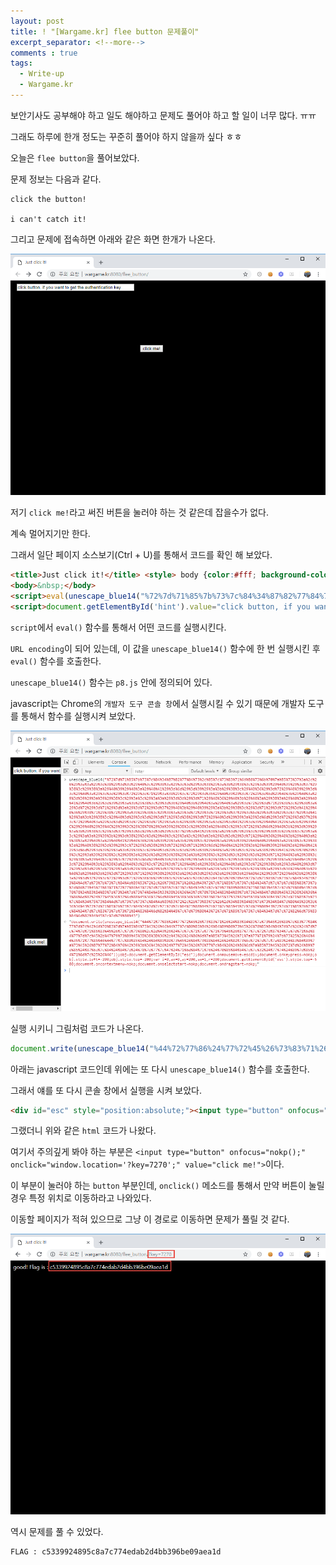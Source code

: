 ```yaml
---
layout: post
title: ! "[Wargame.kr] flee button 문제풀이"
excerpt_separator: <!--more-->
comments : true
tags:
  - Write-up
  - Wargame.kr
---
```


보안기사도 공부해야 하고 일도 해야하고 문제도 풀어야 하고 할 일이 너무 많다. ㅠㅠ  

그래도 하루에 한개 정도는 꾸준히 풀어야 하지 않을까 싶다 ㅎㅎ  

오늘은 `flee button`을 풀어보았다.  

<!--more-->

문제 정보는 다음과 같다.  

```
click the button!

i can't catch it!
```

그리고 문제에 접속하면 아래와 같은 화면 한개가 나온다.  

![](/images/wargame.kr/flee_button/flee_button_01.png)

저기 `click me!`라고 써진 버튼을 눌러야 하는 것 같은데 잡을수가 없다.  

계속 멀어지기만 한다.  

그래서 일단 페이지 소스보기(Ctrl + U)를 통해서 코드를 확인 해 보았다.  

```html
<title>Just click it!</title> <style> body {color:#fff; background-color:#000;}; </style> <script src="./p8.js"></script>
<body>&nbsp;</body>
<script>eval(unescape_blue14("%72%7d%71%85%7b%73%7c%84%34%87%82%77%84%73%2c%85%7c%73%83%71%6d%80%73%6b%70%7a%85%73%37%3a%2c%26%29%3a%3a%29%3d%38%29%3d%3d%29%40%3c%29%38%3a%29%3d%3d%29%3d%38%29%3a%3b%29%38%3c%29%3d%39%29%40%39%29%3d%37%29%38%3c%29%38%3a%29%40%39%29%40%3a%29%40%41%29%3d%6d%29%3d%39%29%3a%3b%29%38%3c%29%40%36%29%3d%72%29%40%39%29%3d%3d%29%40%3a%29%3d%3d%29%3d%72%29%3d%71%29%3a%38%29%3c%72%29%3d%36%29%40%39%29%3d%72%29%3d%6d%29%40%3b%29%40%3a%29%3d%39%29%3a%39%29%38%3c%29%3a%3c%29%3a%3a%29%3d%3d%29%3d%71%29%40%36%29%40%3b%29%40%3a%29%38%3a%29%40%3a%29%40%41%29%40%36%29%3d%39%29%3a%3b%29%38%3c%29%3d%36%29%40%3b%29%40%3a%29%40%3a%29%3d%72%29%3d%71%29%38%3c%29%38%3a%29%3d%72%29%3d%71%29%3d%3a%29%3d%72%29%3d%37%29%40%3b%29%40%39%29%3a%3b%29%38%3c%29%3d%71%29%3d%72%29%3d%41%29%40%36%29%38%71%29%38%72%29%3a%39%29%38%3c%29%38%3a%29%3d%72%29%3d%71%29%3d%37%29%3d%6d%29%3d%3d%29%3d%37%29%3d%41%29%3a%3b%29%38%3c%29%40%3d%29%3d%3d%29%3d%71%29%3d%38%29%3d%72%29%40%3d%29%39%3a%29%3d%6d%29%3d%72%29%3d%37%29%3c%72%29%40%3a%29%3d%3d%29%3d%72%29%3d%71%29%3a%3b%29%38%70%29%3a%3d%29%3d%41%29%3d%39%29%40%41%29%3a%3b%29%39%4C%29%39%40%29%39%4C%29%39%3C%29%38%70%29%3a%39%29%38%3c%29%38%3a%29%40%3c%29%3c%72%29%3d%6d%29%40%3b%29%3d%39%29%3a%3b%29%38%3c%29%3d%37%29%3d%6d%29%3d%3d%29%3d%37%29%3d%41%29%38%3a%29%3d%70%29%3d%39%29%38%3b%29%38%3c%29%3a%3c%29%3a%3a%29%39%3b%29%3d%38%29%3d%3d%29%40%3c%29%3a%3c%29%3a%3a%29%3d%3d%29%3d%71%29%40%36%29%40%3b%29%40%3a%29%38%3a%29%40%3a%29%40%41%29%40%36%29%3d%39%29%3a%3b%29%38%3c%29%40%3a%29%3d%39%29%40%40%29%40%3a%29%38%3c%29%38%3a%29%40%38%29%3d%39%29%3c%72%29%3d%38%29%3d%72%29%3d%71%29%3d%6d%29%40%41%29%38%3a%29%40%39%29%40%3a%29%40%41%29%3d%6d%29%3d%39%29%3a%3b%29%38%3c%29%40%3d%29%3d%3d%29%3d%38%29%40%3a%29%3d%3c%29%3a%38%29%39%41%29%39%70%29%39%3c%29%3a%39%29%38%3c%29%38%3a%29%3d%3d%29%3d%38%29%3a%3b%29%38%3c%29%3d%3c%29%3d%3d%29%3d%71%29%40%3a%29%38%3c%29%38%3a%29%40%3c%29%3c%72%29%3d%6d%29%40%3b%29%3d%39%29%3a%3b%29%38%3c%29%3d%38%29%3d%72%29%38%3a%29%40%41%29%3d%72%29%40%3b%29%38%3a%29%40%3d%29%3c%72%29%3d%71%29%40%3a%29%38%3a%29%40%3a%29%3d%72%29%38%3a%29%3d%40%29%3d%72%29%3d%3d%29%3d%71%29%3a%3d%29%38%3a%29%3d%37%29%3c%72%29%40%3a%29%3d%37%29%3d%3c%29%38%3a%29%3d%36%29%40%3b%29%40%3a%29%40%3a%29%3d%72%29%3d%71%29%39%38%29%38%3a%29%3d%3d%29%3d%3a%29%38%3a%29%40%41%29%3d%72%29%40%3b%29%38%3a%29%3d%37%29%3c%72%29%3d%71%29%38%3b%29%38%3c%29%3a%3c%26%2d%2d%43%7d%70%78%45%72%7d%71%85%7b%73%7c%84%34%75%73%84%4d%7a%73%7b%73%7c%84%4a%89%53%72%2c%26%73%83%71%26%2d%43%72%7d%71%85%7b%73%7c%84%34%7d%7c%7b%7d%85%83%73%7b%7d%86%73%45%73%83%71%72%77%86%43%72%7d%71%85%7b%73%7c%84%34%7d%7c%79%73%89%80%82%73%83%83%45%7c%7d%79%80%43%7d%70%78%34%83%84%89%7a%73%34%7a%73%74%84%45%33%38%36%36%43%7d%70%78%34%83%84%89%7a%73%34%84%7d%80%45%33%38%36%36%43%86%6d%82%24%77%45%36%32%6d%88%45%36%32%6d%89%45%38%36%36%32%83%87%45%37%32%82%45%38%36%36%43%72%7d%71%85%7b%73%7c%84%34%75%73%84%4d%7a%73%7b%73%7c%84%4a%89%53%72%2c%2b%73%83%71%2b%2d%34%83%84%89%7a%73%34%84%7d%80%45%33%3b%36%36%43%72%7d%71%85%7b%73%7c%84%34%7d%7c%71%7d%7c%84%73%88%84%7b%73%7c%85%45%7c%7d%79%80%43%72%7d%71%85%7b%73%7c%84%34%7d%7c%83%73%7a%73%71%84%83%84%6d%82%84%45%7c%7d%79%80%43%72%7d%71%85%7b%73%7c%84%34%7d%7c%72%82%6d%75%83%84%6d%82%84%45%7c%7d%79%80%43"));</script>
<script>document.getElementById('hint').value="click button, if you want to get the authentication key";</script>
```

`script`에서 `eval()` 함수를 통해서 어떤 코드를 실행시킨다.  

`URL encoding`이 되어 있는데, 이 값을 `unescape_blue14()` 함수에 한 번 실행시킨 후 `eval()` 함수를 호출한다.  

`unescape_blue14()` 함수는 `p8.js` 안에 정의되어 있다.  

javascript는 Chrome의 `개발자 도구 콘솔 창`에서 실행시킬 수 있기 때문에 개발자 도구를 통해서 함수를 실행시켜 보았다.  

![](/images/wargame.kr/flee_button/flee_button_02.png)

실행 시키니 그림처럼 코드가 나온다.  

```javascript
document.write(unescape_blue14("%44%72%77%86%24%77%72%45%26%73%83%71%26%24%83%84%89%7a%73%45%26%80%7d%83%77%84%77%7d%7c%42%6d%70%83%7d%7a%85%84%73%43%26%46%44%77%7c%80%85%84%24%84%89%80%73%45%26%70%85%84%84%7d%7c%26%24%7d%7c%74%7d%71%85%83%45%26%7c%7d%79%80%2c%2d%43%26%24%7d%7c%71%7a%77%71%79%45%26%87%77%7c%72%7d%87%34%7a%7d%71%6d%84%77%7d%7c%45%2b%47%79%73%89%45%3D%38%3D%36%2b%43%26%24%86%6d%7a%85%73%45%26%71%7a%77%71%79%24%7b%73%25%26%46%44%35%72%77%86%46%44%77%7c%80%85%84%24%84%89%80%73%45%26%84%73%88%84%26%24%82%73%6d%72%7d%7c%7a%89%24%83%84%89%7a%73%45%26%87%77%72%84%76%42%39%3b%36%43%26%24%77%72%45%26%76%77%7c%84%26%24%86%6d%7a%85%73%45%26%72%7d%24%89%7d%85%24%87%6d%7c%84%24%84%7d%24%78%7d%77%7c%47%24%71%6d%84%71%76%24%70%85%84%84%7d%7c%32%24%77%74%24%89%7d%85%24%71%6d%7c%25%26%46"));obj=document.getElementById("esc");document.onmousemove=escdiv;document.onkeypress=nokp;obj.style.left=-200;obj.style.top=-200;var i=0,ax=0,ay=200,sw=1,r=200;document.getElementById('esc').style.top=-500;document.oncontextmenu=nokp;document.onselectstart=nokp;document.ondragstart=nokp;
```

아래는 javascript 코드인데 위에는 또 다시 `unescape_blue14()` 함수를 호출한다.  

그래서 얘를 또 다시 콘솔 창에서 실행을 시켜 보았다.  

```html
<div id="esc" style="position:absolute;"><input type="button" onfocus="nokp();" onclick="window.location='?key=7270';" value="click me!"></div><input type="text" readonly style="width:350;" id="hint" value="do you want to join? catch button, if you can!">
```

그랬더니 위와 같은 `html` 코드가 나왔다.  

여기서 주의깊게 봐야 하는 부분은 `<input type="button" onfocus="nokp();" onclick="window.location='?key=7270';" value="click me!">`이다.  

이 부분이 눌러야 하는 `button` 부분인데, `onclick()` 메소드를 통해서 만약 버튼이 눌릴 경우 특정 위치로 이동하라고 나와있다.  

이동할 페이지가 적혀 있으므로 그냥 이 경로로 이동하면 문제가 풀릴 것 같다.  

![](/images/wargame.kr/flee_button/flee_button_03.png)

역시 문제를 풀 수 있었다.  

```
FLAG : c5339924895c8a7c774edab2d4bb396be09aea1d
```